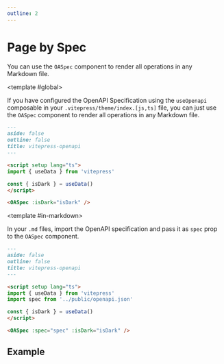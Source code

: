 ```yaml
---
outline: 2
---
```


<script setup>
import ScopeConfigurationTabs from '../.vitepress/theme/components/ScopeConfigurationTabs.vue'
</script>

# Page by Spec

You can use the `OASpec` component to render all operations in any Markdown file.

<ScopeConfigurationTabs>

<template #global>

If you have configured the OpenAPI Specification using the `useOpenapi` composable in your `.vitepress/theme/index.[js,ts]` file, you can just use the `OASpec` component to render all operations in any Markdown file.

```markdown
---
aside: false
outline: false
title: vitepress-openapi
---

<script setup lang="ts">
import { useData } from 'vitepress'

const { isDark } = useData()
</script>

<OASpec :isDark="isDark" />
```

</template>

<template #in-markdown>

In your `.md` files, import the OpenAPI specification and pass it as `spec` prop to the `OASpec` component.

```markdown
---
aside: false
outline: false
title: vitepress-openapi
---

<script setup lang="ts">
import { useData } from 'vitepress'
import spec from '../public/openapi.json'

const { isDark } = useData()
</script>

<OASpec :spec="spec" :isDark="isDark" />
```

</template>

</ScopeConfigurationTabs>

## Example

<SandboxIframe :sandbox-data="{sandboxView: 'preview', previewComponent: 'OASpec', showSidebar: false}" :iframe-zoom="0.6" class="h-[70vh] max-h-[700px]" />
